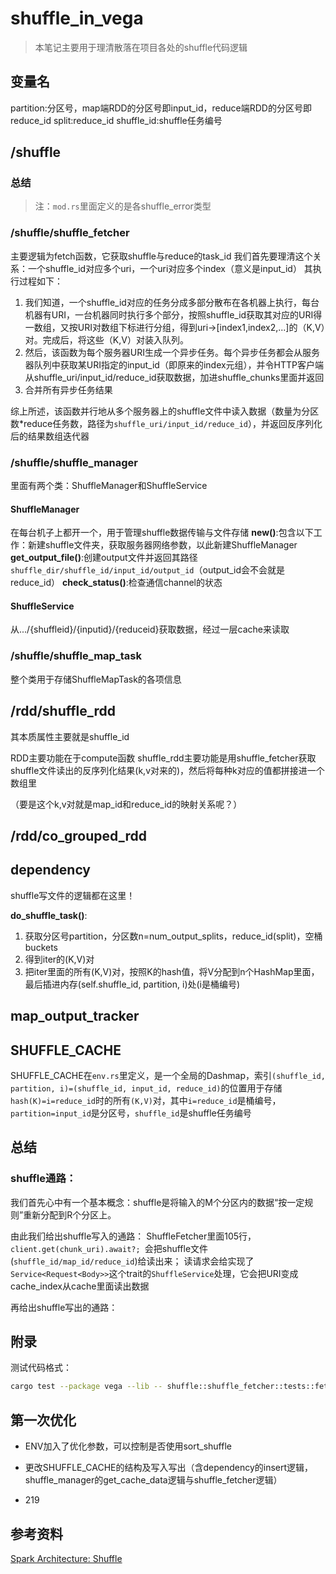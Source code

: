 # shuffle_in_vega


> 本笔记主要用于理清散落在项目各处的shuffle代码逻辑

## 变量名
partition:分区号，map端RDD的分区号即input_id，reduce端RDD的分区号即reduce_id
split:reduce_id
shuffle_id:shuffle任务编号


## /shuffle

### 总结

> 注：`mod.rs`里面定义的是各shuffle_error类型


### /shuffle/shuffle_fetcher

主要逻辑为fetch函数，它获取shuffle与reduce的task_id
我们首先要理清这个关系：一个shuffle_id对应多个uri，一个uri对应多个index（意义是input_id）
其执行过程如下：
1. 我们知道，一个shuffle_id对应的任务分成多部分散布在各机器上执行，每台机器有URI，一台机器同时执行多个部分，按照shuffle_id获取其对应的URI得一数组，又按URI对数组下标进行分组，得到uri->[index1,index2,...]的（K,V）对。完成后，将这些（K,V）对装入队列。
2. 然后，该函数为每个服务器URI生成一个异步任务。每个异步任务都会从服务器队列中获取某URI指定的input_id（即原来的index元组），并令HTTP客户端从shuffle_uri/input_id/reduce_id获取数据，加进shuffle_chunks里面并返回
3. 合并所有异步任务结果

综上所述，该函数并行地从多个服务器上的shuffle文件中读入数据（数量为分区数*reduce任务数，路径为`shuffle_uri/input_id/reduce_id`），并返回反序列化后的结果数组迭代器

### /shuffle/shuffle_manager
里面有两个类：ShuffleManager和ShuffleService
#### ShuffleManager
在每台机子上都开一个，用于管理shuffle数据传输与文件存储
**new()**:包含以下工作：新建shuffle文件夹，获取服务器网络参数，以此新建ShuffleManager
**get_output_file()**:创建output文件并返回其路径`shuffle_dir/shuffle_id/input_id/output_id`（output_id会不会就是reduce_id）
**check_status()**:检查通信channel的状态



#### ShuffleService
从.../{shuffleid}/{inputid}/{reduceid}获取数据，经过一层cache来读取



### /shuffle/shuffle_map_task
整个类用于存储ShuffleMapTask的各项信息


## /rdd/shuffle_rdd
其本质属性主要就是shuffle_id

RDD主要功能在于compute函数
shuffle_rdd主要功能是用shuffle_fetcher获取shuffle文件读出的反序列化结果(k,v对来的)，然后将每种k对应的值都拼接进一个数组里

（要是这个k,v对就是map_id和reduce_id的映射关系呢？）

## /rdd/co_grouped_rdd

## dependency
shuffle写文件的逻辑都在这里！

**do_shuffle_task()**:
1. 获取分区号partition，分区数n=num_output_splits，reduce_id(split)，空桶buckets
2. 得到iter的(K,V)对
3. 把iter里面的所有(K,V)对，按照K的hash值，将V分配到n个HashMap里面，最后插进内存(self.shuffle_id, partition, i)处(i是桶编号)



## map_output_tracker




## SHUFFLE_CACHE
SHUFFLE_CACHE在`env.rs`里定义，是一个全局的Dashmap，索引`(shuffle_id, partition, i)=(shuffle_id, input_id, reduce_id)`的位置用于存储`hash(K)=i=reduce_id`时的所有`(K,V)`对，其中`i=reduce_id`是桶编号，`partition=input_id`是分区号，`shuffle_id`是shuffle任务编号


## 总结
### shuffle通路：
我们首先心中有一个基本概念：shuffle是将输入的M个分区内的数据“按一定规则”重新分配到R个分区上。

由此我们给出shuffle写入的通路：
ShuffleFetcher里面105行，`client.get(chunk_uri).await?; `会把shuffle文件(`shuffle_id/map_id/reduce_id`)给读出来；
读请求会给实现了`Service<Request<Body>>`这个trait的`ShuffleService`处理，它会把URI变成cache_index从cache里面读出数据


再给出shuffle写出的通路：









## 附录
测试代码格式：
```bash
cargo test --package vega --lib -- shuffle::shuffle_fetcher::tests::fetch_ok --exact --nocapture 
```

## 第一次优化
- ENV加入了优化参数，可以控制是否使用sort_shuffle
- 更改SHUFFLE_CACHE的结构及写入写出（含dependency的insert逻辑，shuffle_manager的get_cache_data逻辑与shuffle_fetcher逻辑）

- 219


## 参考资料
[Spark Architecture: Shuffle](https://0x0fff.com/spark-architecture-shuffle/)













